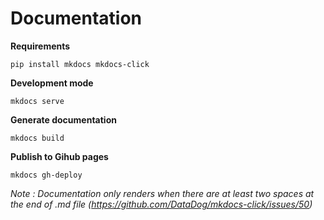 # Documentation

**Requirements**

```
pip install mkdocs mkdocs-click
```

**Development mode**
```
mkdocs serve
```
**Generate documentation**
```
mkdocs build
```
**Publish to Gihub pages**
```
mkdocs gh-deploy
```

*Note : Documentation only renders when there are at least two spaces at the end of .md file (https://github.com/DataDog/mkdocs-click/issues/50)*
